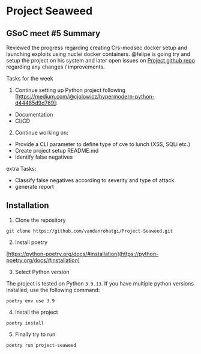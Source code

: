 # Project Seaweed

## GSoC meet #5 Summary

Reviewed the progress regarding creating Crs-modsec docker setup and launching exploits using nuclei docker containers. @felipe is going try and setup the project on his system and later open issues on [Project github repo](https://github.com/vandanrohatgi/Project-Seaweed) regarding any changes / improvements. 

Tasks for the week

1. Continue setting up Python project following [https://medium.com/@cjolowicz/hypermodern-python-d44485d9d769]:
- Documentation
- CI/CD
2. Continue working on:
- Provide a CLI parameter to define type of cve to lunch (XSS, SQLi etc.)
- Create project setup README.md
- identify false negatives

extra Tasks:

- Classify false negatives according to severity and type of attack
- generate report

## Installation

1. Clone the repository

`git clone https://github.com/vandanrohatgi/Project-Seaweed.git`

2. Install poetry

[https://python-poetry.org/docs/#installation](https://python-poetry.org/docs/#installation)

3. Select Python version

The project is tested on Python `3.9.13`. If you have multiple python versions installed, use the following command:

`poetry env use 3.9`

4. Install the project

`poetry install`

5. Finally try to run

`poetry run project-seaweed`